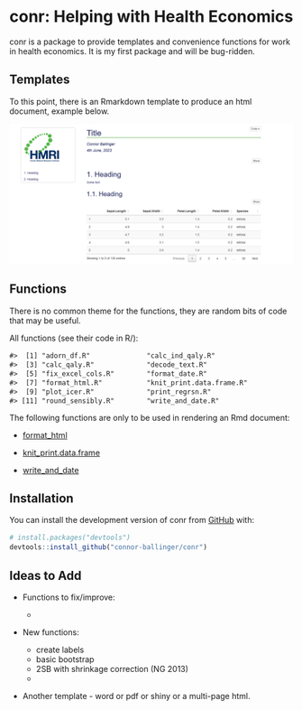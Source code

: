
<!-- README.md is generated from README.Rmd. Please edit that file -->

# conr: Helping with Health Economics

<!-- badges: start -->
<!-- badges: end -->

conr is a package to provide templates and convenience functions for
work in health economics. It is my first package and will be bug-ridden.

## Templates

To this point, there is an Rmarkdown template to produce an html
document, example below.

![](./drafts/template_example_pic.PNG)

## Functions

There is no common theme for the functions, they are random bits of code
that may be useful.

All functions (see their code in R/):

    #>  [1] "adorn_df.R"              "calc_ind_qaly.R"        
    #>  [3] "calc_qaly.R"             "decode_text.R"          
    #>  [5] "fix_excel_cols.R"        "format_date.R"          
    #>  [7] "format_html.R"           "knit_print.data.frame.R"
    #>  [9] "plot_icer.R"             "print_regrsn.R"         
    #> [11] "round_sensibly.R"        "write_and_date.R"

The following functions are only to be used in rendering an Rmd
document:

- [format_html](./R/format_html.R)

- [knit_print.data.frame](./R/knit_print.data.frame.R)

- [write_and_date](./R/write_and_date.R)

## Installation

You can install the development version of conr from
[GitHub](https://github.com/) with:

``` r
# install.packages("devtools")
devtools::install_github("connor-ballinger/conr")
```

## Ideas to Add

- Functions to fix/improve:

  - 

- New functions:

  - create labels
  - basic bootstrap
  - 2SB with shrinkage correction (NG 2013)
  - 

- Another template - word or pdf or shiny or a multi-page html.
